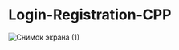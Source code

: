 # Login-Registration-CPP
![Снимок экрана (1)](https://github.com/Yessenali-Yerkebulan/Login-Registration-CPP/assets/113698340/ce3132de-ccd5-43a0-aab1-dbb6f12895fd)
